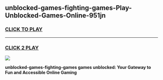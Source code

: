 
## unblocked-games-fighting-games-Play-Unblocked-Games-Online-951jn
<h3>
<a href="https://premium76.site?title=unblocked-games-fighting-games&ref=24A">CLICK TO PLAY</a></h3>
<hr>

<h3>
<a href="https://premium76.site?title=unblocked-games-fighting-games&ref=24A">CLICK 2 PLAY</a>
  
</h3>

<a href="https://premium76.site?title=unblocked-games-fighting-games&ref=24A"><img src="https://clearcache.store/games.png"></a>


**unblocked-games-fighting-games games unblocked: Your Gateway to Fun and Accessible Online Gaming**

